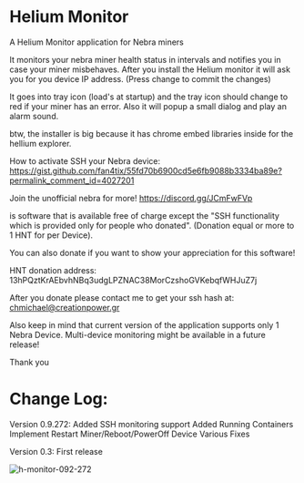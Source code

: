 # Helium Monitor

A Helium Monitor application for Nebra miners

It monitors your nebra miner health status in intervals and notifies you in case your miner misbehaves.
After you install the Helium monitor it will ask you for you device IP address. (Press change to commit the changes)

It goes into tray icon (load's at startup) and the tray icon should change to red if your miner has an error.
Also it will popup a small dialog and play an alarm sound.

btw, the installer is big because it has chrome embed libraries inside for the hellium explorer.

How to activate SSH your Nebra device: https://gist.github.com/fan4tix/55fd70b6900cd5e6fb9088b3334ba89e?permalink_comment_id=4027201

Join the unofficial nebra for more!
https://discord.gg/JCmFwFVp

is software that is available free of charge except the "SSH functionality which is 
provided only for people who donated". (Donation equal or more to 1 HNT for per 
Device).

You can also donate if you want to show your appreciation for this software!

HNT donation address:
13hPQztKrAEbvhNBq3udgLPZNAC38MorCzshoGVKebqfWHJuZ7j

After you donate please contact me to get your ssh hash at:
chmichael@creationpower.gr

Also keep in mind that current version of the application supports only 1 Nebra Device.
Multi-device monitoring might be available in a future release!

Thank you

Change Log:
===================================================================================================
Version 0.9.272:
Added SSH monitoring support 
Added Running Containers
Implement Restart Miner/Reboot/PowerOff Device
Various Fixes

Version 0.3:
First release

![h-monitor-092-272](https://user-images.githubusercontent.com/13120950/170890654-4964bba8-94f6-476e-953b-e0c3894118da.jpg)

